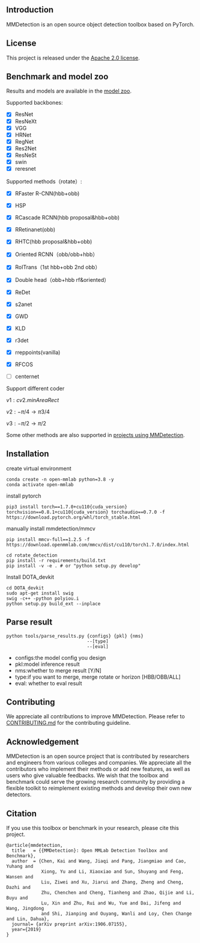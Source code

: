 ## Introduction

MMDetection is an open source object detection toolbox based on PyTorch.

## License

This project is released under the [Apache 2.0 license](LICENSE).

## Benchmark and model zoo

Results and models are available in the [model zoo](docs/model_zoo.md).

Supported backbones:

- [x] ResNet
- [x] ResNeXt
- [x] VGG
- [x] HRNet
- [x] RegNet
- [x] Res2Net
- [x] ResNeSt
- [x] swin
- [x] reresnet

Supported methods（rotate）:

- [x] RFaster R-CNN(hbb+obb)
- [x] HSP
- [x] RCascade RCNN(hbb proposal&hbb+obb)
- [x] RRetinanet(obb)
- [x] RHTC(hbb proposal&hbb+obb)
- [x] Oriented RCNN（obb/obb+hbb）
- [x] RoITrans（1st hbb+obb 2nd obb）
- [x] Double head（obb+hbb rf&oriented）
- [x] ReDet
- [x] s2anet
- [x] GWD
- [x] KLD
- [x] r3det
- [x] rreppoints(vanilla)
- [x] RFCOS
- [ ] centernet



Support different coder

$v1:cv2.minAreaRect$

$v2:-\pi/4\rightarrow\pi 3/4$

$v3:-\pi/2\rightarrow\pi/2$

Some other methods are also supported in [projects using MMDetection](./docs/projects.md).

## Installation

create virtual environment

```
conda create -n open-mmlab python=3.8 -y
conda activate open-mmlab
```

install pytorch

```
pip3 install torch==1.7.0+cu110{cuda_version} torchvision==0.8.1+cu110{cuda_version} torchaudio==0.7.0 -f https://download.pytorch.org/whl/torch_stable.html
```

manually install mmdetection/mmcv

```
pip install mmcv-full==1.2.5 -f https://download.openmmlab.com/mmcv/dist/cu110/torch1.7.0/index.html
```

```
cd rotate_detection
pip install -r requirements/build.txt
pip install -v -e . # or "python setup.py develop"
```

Install DOTA_devkit

```
cd DOTA_devkit
sudo apt-get install swig
swig -c++ -python polyiou.i
python setup.py build_ext --inplace
```
## Parse result
```
python tools/parse_results.py {configs} {pkl} {nms}
                              --[type]
                              --[eval]
```
* configs:the model config you design
* pkl:model inference result
* nms:whether to merge result [Y/N]
* type:if you want to merge, merge rotate or horizon [HBB/OBB/ALL]
* eval: whether to eval result

## Contributing

We appreciate all contributions to improve MMDetection. Please refer to [CONTRIBUTING.md](.github/CONTRIBUTING.md) for the contributing guideline.

## Acknowledgement

MMDetection is an open source project that is contributed by researchers and engineers from various colleges and companies. We appreciate all the contributors who implement their methods or add new features, as well as users who give valuable feedbacks.
We wish that the toolbox and benchmark could serve the growing research community by providing a flexible toolkit to reimplement existing methods and develop their own new detectors.

## Citation

If you use this toolbox or benchmark in your research, please cite this project.

```
@article{mmdetection,
  title   = {{MMDetection}: Open MMLab Detection Toolbox and Benchmark},
  author  = {Chen, Kai and Wang, Jiaqi and Pang, Jiangmiao and Cao, Yuhang and
             Xiong, Yu and Li, Xiaoxiao and Sun, Shuyang and Feng, Wansen and
             Liu, Ziwei and Xu, Jiarui and Zhang, Zheng and Cheng, Dazhi and
             Zhu, Chenchen and Cheng, Tianheng and Zhao, Qijie and Li, Buyu and
             Lu, Xin and Zhu, Rui and Wu, Yue and Dai, Jifeng and Wang, Jingdong
             and Shi, Jianping and Ouyang, Wanli and Loy, Chen Change and Lin, Dahua},
  journal= {arXiv preprint arXiv:1906.07155},
  year={2019}
}
```
